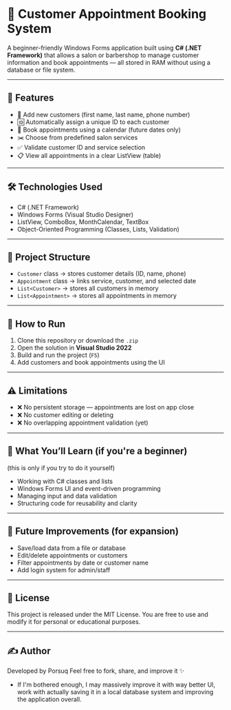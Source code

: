 # 💈 Customer Appointment Booking System

A beginner-friendly Windows Forms application built using **C# (.NET Framework)** that allows a salon or barbershop to manage customer information and book appointments — all stored in RAM without using a database or file system.

---

## 🧩 Features

- 📇 Add new customers (first name, last name, phone number)
- 🆔 Automatically assign a unique ID to each customer
- 📆 Book appointments using a calendar (future dates only)
- ✂️ Choose from predefined salon services
- ✅ Validate customer ID and service selection
- 📋 View all appointments in a clear ListView (table)

---

## 🛠️ Technologies Used

- C# (.NET Framework)
- Windows Forms (Visual Studio Designer)
- ListView, ComboBox, MonthCalendar, TextBox
- Object-Oriented Programming (Classes, Lists, Validation)

---

## 📂 Project Structure

- `Customer` class → stores customer details (ID, name, phone)
- `Appointment` class → links service, customer, and selected date
- `List<Customer>` → stores all customers in memory
- `List<Appointment>` → stores all appointments in memory

---

## 🚀 How to Run

1. Clone this repository or download the `.zip`
2. Open the solution in **Visual Studio 2022**
3. Build and run the project (`F5`)
4. Add customers and book appointments using the UI

---

## ⚠️ Limitations

- ❌ No persistent storage — appointments are lost on app close
- ❌ No customer editing or deleting
- ❌ No overlapping appointment validation (yet)

---

## 🧠 What You’ll Learn (if you're a beginner)
(this is only if you try to do it yourself)

- Working with C# classes and lists
- Windows Forms UI and event-driven programming
- Managing input and data validation
- Structuring code for reusability and clarity

---

## 📌 Future Improvements (for expansion)

- Save/load data from a file or database
- Edit/delete appointments or customers
- Filter appointments by date or customer name
- Add login system for admin/staff

---

## 📄 License

This project is released under the MIT License. You are free to use and modify it for personal or educational purposes.

---

## ✍️ Author

Developed by Porsuq
Feel free to fork, share, and improve it ✨
- If I'm bothered enough, I may massively improve it with way better UI, work with actually saving it in a local database system and improving the application overall.

